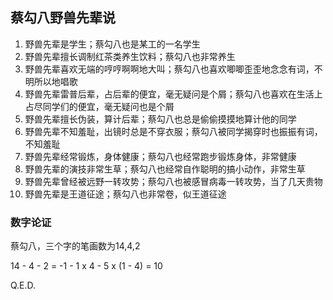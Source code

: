 
## 蔡勾八野兽先辈说
1. 野兽先辈是学生；蔡勾八也是某工的一名学生
2. 野兽先辈擅长调制红茶类养生饮料；蔡勾八也非常养生
3. 野兽先辈喜欢无端的哼哼啊啊地大叫；蔡勾八也喜欢唧唧歪歪地念念有词，不明所以地唱歌
4. 野兽先辈雷普后辈，占后辈的便宜，毫无疑问是个屑；蔡勾八也喜欢在生活上占尽同学们的便宜，毫无疑问也是个屑
5. 野兽先辈擅长伪装，算计后辈；蔡勾八也总是偷偷摸摸地算计他的同学
6. 野兽先辈不知羞耻，出镜时总是不穿衣服；蔡勾八被同学揭穿时也振振有词，不知羞耻
7. 野兽先辈经常锻炼，身体健康；蔡勾八也经常跑步锻炼身体，非常健康
8. 野兽先辈的演技非常生草；蔡勾八也经常自作聪明的搞小动作，非常生草
9. 野兽先辈曾经被远野一转攻势；蔡勾八也被感冒病毒一转攻势，当了几天贵物
10. 野兽先辈是王道征途；蔡勾八也非常卷，似王道征途

### 数字论证
蔡勾八，三个字的笔画数为14,4,2

14 - 4 - 2 = -1 - 1 x 4 - 5 x (1 - 4) = 10

Q.E.D.
